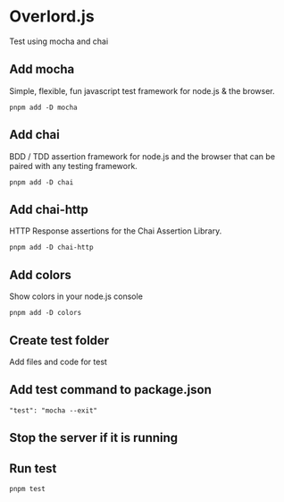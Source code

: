 # Overlord.js
Test using mocha and chai

## Add mocha
Simple, flexible, fun javascript test framework for node.js & the browser.
```
pnpm add -D mocha
```

## Add chai 
BDD / TDD assertion framework for node.js and the browser that can be paired with any testing framework.
```
pnpm add -D chai
```

## Add chai-http 
 HTTP Response assertions for the Chai Assertion Library.
```
pnpm add -D chai-http
```

## Add colors 
Show colors in your node.js console 
```
pnpm add -D colors
```

## Create test folder 
Add files and code for test

## Add test command to package.json
```
"test": "mocha --exit"
```

## Stop the server if it is running

## Run test
```
pnpm test
```

